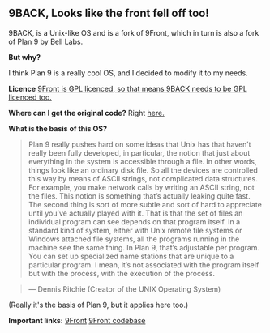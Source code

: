 ## 9BACK, Looks like the front fell off too!
9BACK, is a Unix-like OS and is a fork of 9Front, which in turn is also a fork of Plan 9 by Bell Labs. 

**But why?**

I think Plan 9 is a really cool OS, and I decided to modify it to my needs.

**Licence**
[9Front is GPL licenced, so that means 9BACK needs to be GPL licenced too.](https://github.com/puntillol59/9back/blob/master/LICENSE)

**Where can I get the original code?**
Right [here.](https://code.9front.org/hg/plan9front/)

**What is the basis of this OS?**

> Plan 9 really pushes hard on some ideas that Unix has that haven’t really been fully developed, in particular, the notion that just about everything in the system is accessible through a file. In other words, things look like an ordinary disk file. So all the devices are controlled this way by means of ASCII strings, not complicated data structures. For example, you make network calls by writing an ASCII string, not the files. This notion is something that’s actually leaking quite fast.
The second thing is sort of more subtle and sort of hard to appreciate until you’ve actually played with it. That is that the set of files an individual program can see depends on that program itself. In a standard kind of system, either with Unix remote file systems or Windows attached file systems, all the programs running in the machine see the same thing. In Plan 9, that’s adjustable per program. You can set up specialized name stations that are unique to a particular program. I mean, it’s not associated with the program itself but with the process, with the execution of the process.

>— Dennis Ritchie (Creator of the UNIX Operating System)

(Really it's the basis of Plan 9, but it applies here too.)

**Important links:**
[9Front](http://9front.org)
[9Front codebase](https://code.9front.org/hg/plan9front)

